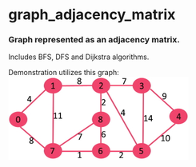 # graph_adjacency_matrix
### Graph represented as an adjacency matrix.
Includes BFS, DFS and Dijkstra algorithms.

Demonstration utilizes this graph:
![simple graph image](https://github.com/JimEli/graph_adjacency_matrix/blob/master/graph.jpg)
